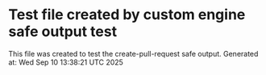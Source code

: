 # Test file created by custom engine safe output test
This file was created to test the create-pull-request safe output.
Generated at: Wed Sep 10 13:38:21 UTC 2025
